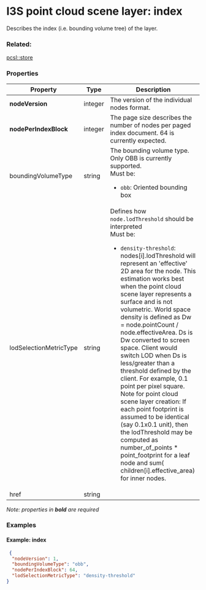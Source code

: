 # I3S point cloud scene layer: index

Describes the index (i.e. bounding volume tree) of the layer.

### Related:

[pcsl::store](store.pcsl.md)
### Properties

| Property | Type | Description |
| --- | --- | --- |
| **nodeVersion** | integer | The version of the individual nodes format. |
| **nodePerIndexBlock** | integer | The page size describes the number of nodes per paged index document. 64 is currently expected. |
| boundingVolumeType | string | The bounding volume type. Only OBB is currently supported.<div>Must be:<ul><li>`obb`: Oriented bounding box</li></ul></div> |
| lodSelectionMetricType | string | Defines how `node.lodThreshold` should be interpreted<div>Must be:<ul><li>`density-threshold`: nodes[i].lodThreshold will represent an 'effective' 2D area for the node. This estimation works best when the point cloud scene layer represents a surface and is not volumetric. World space density is defined as Dw = node.pointCount / node.effectiveArea.  Ds is Dw converted to screen space. Client would switch LOD when Ds is less/greater than a threshold defined by the client. For example, 0.1 point per pixel square. Note for point cloud scene layer creation: If each point footprint is assumed to be identical (say 0.1x0.1 unit), then the lodThreshold may be computed as number_of_points * point_footprint for a leaf node and sum( children[i].effective_area) for inner nodes.</li></ul></div> |
| href | string |  |

*Note: properties in **bold** are required*

### Examples 

#### Example: index 

```json
 {
  "nodeVersion": 1,
  "boundingVolumeType": "obb",
  "nodePerIndexBlock": 64,
  "lodSelectionMetricType": "density-threshold"
} 
```

